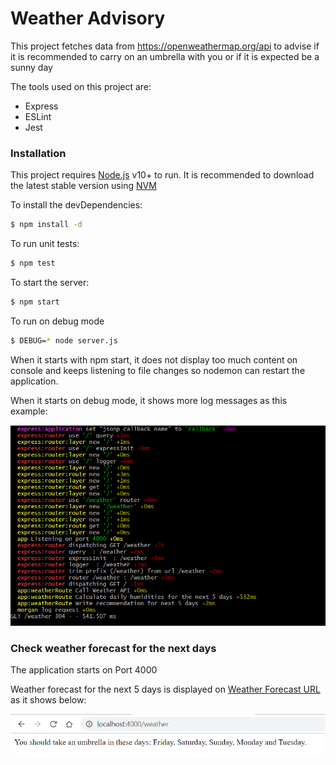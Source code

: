 # Weather Advisory

This project fetches data from https://openweathermap.org/api to advise if it is recommended to carry on an umbrella with you or if it is expected be a sunny day

The tools used on this project are:
  - Express
  - ESLint
  - Jest

### Installation

This project requires [Node.js](https://nodejs.org/) v10+ to run.
It is recommended to download the latest stable version using [NVM](https://github.com/creationix/nvm)

To install the devDependencies:
```sh
$ npm install -d
```

To run unit tests:
```sh
$ npm test
```

To start the server:
```sh
$ npm start
```

To run on debug mode
```sh
$ DEBUG=* node server.js
```
When it starts with npm start, it does not display too much content on console and keeps listening to file changes so nodemon can restart the application.

When it starts on debug mode, it shows more log messages as this example:

![Debug_Mode](https://github.com/danielcacheta/weather-advisory/blob/master/images/debug-console.png)

### Check weather forecast for the next days

The application starts on Port 4000

Weather forecast for the next 5 days is displayed on [Weather Forecast URL](http://localhost:4000/forecast) as it shows below:

![Forecast_Next_5_Days](https://github.com/danielcacheta/weather-advisory/blob/master/images/forecast-next-days.png)
